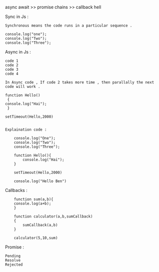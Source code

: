 async await >> promise chains >> callback hell 

Sync in Js : 

    Synchronous means the code runs in a particular sequence .

    console.log("one");
    console.log("Two");
    console.log("Three");

Async in Js : 

    code 1
    code 2
    code 3
    code 4

    In Async code , If code 2 takes more time , then parallally the next code will work .

    function Hello()
     {
    console.log("Hai");
     }

    setTimeout(Hello,2000)


    Explaination code : 

        console.log("One");
        console.log("Two");
        console.log("Three");

        function Hello(){
            console.log("Hai");
        }

        setTimeout(Hello,2000)

        console.log("Hello Ben")


Callbacks : 


        function sum(a,b){
        console.log(a+b);
        }

        function calculator(a,b,sumCallback)
        {
            sumCallback(a,b)
        }

        calculator(5,10,sum)

Promise : 

    Pending
    Resolve
    Rejected

